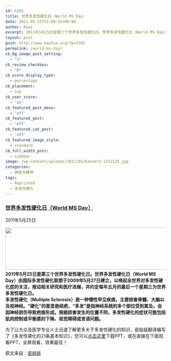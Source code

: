 ```yaml
---
id: 5102
title: 世界多发性硬化日（World MS Day）
date: 2011-05-25T21:09:51+00:00
author: Kiwi
excerpt: 2011年5月25日是第三个世界多发性硬化日。世界多发性硬化日（World MS Day）由国际多发性硬化联盟于2009年5月27日建立，以唤起全世界对多发性硬化症的关注，推动相关研究和医疗进展，并约定每年五月的最后一个星期三为世界多发性硬化日。
layout: post
guid: http://www.bazhua.org/?p=5102
permalink: /world-ms-day/
cb_bg_image_post_setting:
  - "1"
cb_review_checkbox:
  - "0"
cb_score_display_type:
  - percentage
cb_placement:
  - top
cb_user_score:
  - 'on'
cb_featured_post_menu:
  - 'off'
cb_featured_post:
  - 'off'
cb_featured_cat_post:
  - 'off'
cb_featured_image_style:
  - standard
cb_full_width_post:
  - sidebar
image: /wp-content/uploads/2011/05/banner2-125x125.jpg
categories:
  - 神经与精神
tags:
  - Reprinted
  - 多发性硬化
---
```

### **[世界多发性硬化日（World MS Day）](http://www.slideshare.net/bazhua/world-ms-day "世界多发性硬化日（World MS Day）")**

2011年5月25日

<p style="font-weight: bold;">
  <a href="/wp-content/uploads/2011/05/banner2.jpg"><img class="alignnone size-full wp-image-5106" title="banner2" src="/wp-content/uploads/2011/05/banner2.jpg" alt="" width="653" height="132" srcset="/wp-content/uploads/2011/05/banner2.jpg 933w, /wp-content/uploads/2011/05/banner2-150x30.jpg 150w, /wp-content/uploads/2011/05/banner2-300x60.jpg 300w" sizes="(max-width: 653px) 100vw, 653px" /></a><br /> 2011年5月25日是第三个世界多发性硬化日。世界多发性硬化日（World MS Day）由国际多发性硬化联盟于2009年5月27日建立，以唤起全世界对多发性硬化症的关注，推动相关研究和医疗进展，并约定每年五月的最后一个星期三为世界多发性硬化日。<br /> 多发性硬化（Multiple Sclerosis）是一种慢性罕见疾病，主要损害脊髓、大脑以及视神经。“硬化”的意思是结疤，“多发”是指神经系统的多个部位受到累及，会因神经损伤导致疤痕形成。根据损害发生的位置不同，多发性硬化的症状可能包括肌肉控制或平衡感的下降、视觉障碍或言语问题。
</p>

为了让大众及医学专业人士迅速了解更多关于多发性硬化的知识，瓷娃娃翻译编写了《多发性硬化的21条基本知识》，您可以[点击这里](http://hanjianbing.org/uploadfile/worldmsday.ppt)下载PPT，或在直接在下面观看PPT，全屏观看，效果最佳！



原文来自：[瓷娃娃](http://blog.sina.com.cn/s/blog_6c1c30670100tl77.html)
